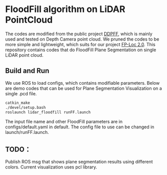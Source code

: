 # FloodFill algorithm on LiDAR PointCloud

The codes are modified from the public project [DDPFF](https://github.com/arindamrc/DDPFF), which is mainly used and tested on Depth Camera point cloud. We pruned the codes to be more simple and lightweight, which suits for our project [FP-Loc 2.0](https://fplocextension.github.io). This repository contains codes that do FloodFill Plane Segmentation on single LiDAR point cloud.

## Build and Run
We use ROS to load configs, which contains modifiable parameters. Below are demo codes that can be used for Plane Segmentation Visualization on a single .pcd file.

``` bash
catkin_make
./devel/setup.bash
roslaunch lidar_floodfill runFF.launch
```
The input file name and other FloodFill parameters are in configs/default.yaml in default. The config file to use can be changed in launch/runFF.launch.



##   TODO：
Publish ROS msg that shows plane segmentation results using different colors.
Current visualization uses pcl library.
